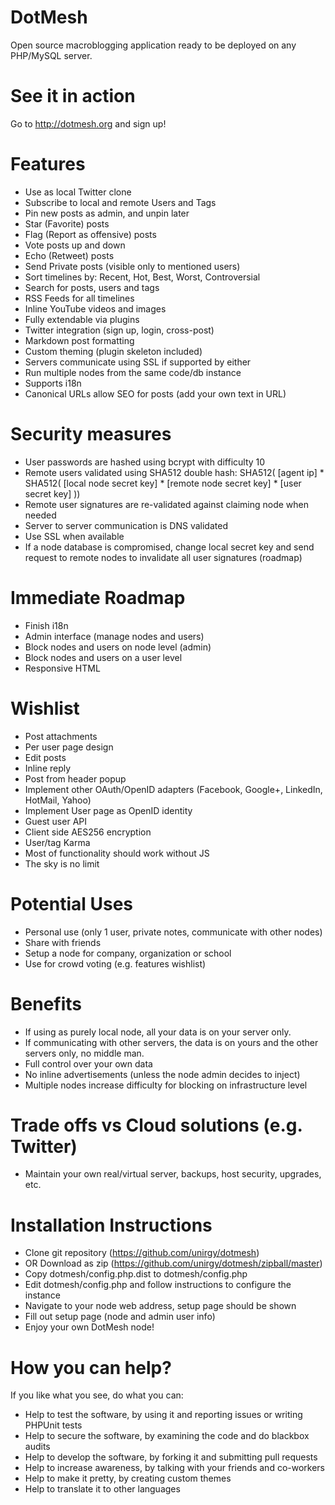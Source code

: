 DotMesh
=======
Open source macroblogging application ready to be deployed on any PHP/MySQL server.

See it in action
================
Go to http://dotmesh.org and sign up!

Features
========

* Use as local Twitter clone
* Subscribe to local and remote Users and Tags
* Pin new posts as admin, and unpin later
* Star (Favorite) posts
* Flag (Report as offensive) posts
* Vote posts up and down
* Echo (Retweet) posts
* Send Private posts (visible only to mentioned users)
* Sort timelines by: Recent, Hot, Best, Worst, Controversial
* Search for posts, users and tags
* RSS Feeds for all timelines
* Inline YouTube videos and images
* Fully extendable via plugins
* Twitter integration (sign up, login, cross-post)
* Markdown post formatting
* Custom theming (plugin skeleton included)
* Servers communicate using SSL if supported by either
* Run multiple nodes from the same code/db instance
* Supports i18n
* Canonical URLs allow SEO for posts (add your own text in URL)

Security measures
=================

* User passwords are hashed using bcrypt with difficulty 10
* Remote users validated using SHA512 double hash:
    SHA512( [agent ip] * SHA512( [local node secret key] * [remote node secret key] * [user secret key] ))
* Remote user signatures are re-validated against claiming node when needed
* Server to server communication is DNS validated
* Use SSL when available
* If a node database is compromised, change local secret key and send request to remote nodes to invalidate all user signatures (roadmap)

Immediate Roadmap
=================

* Finish i18n
* Admin interface (manage nodes and users)
* Block nodes and users on node level (admin)
* Block nodes and users on a user level
* Responsive HTML

Wishlist
========

* Post attachments
* Per user page design
* Edit posts
* Inline reply
* Post from header popup
* Implement other OAuth/OpenID adapters (Facebook, Google+, LinkedIn, HotMail, Yahoo)
* Implement User page as OpenID identity
* Guest user API
* Client side AES256 encryption
* User/tag Karma
* Most of functionality should work without JS
* The sky is no limit

Potential Uses
==============

* Personal use (only 1 user, private notes, communicate with other nodes)
* Share with friends
* Setup a node for company, organization or school
* Use for crowd voting (e.g. features wishlist)

Benefits
========

* If using as purely local node, all your data is on your server only.
* If communicating with other servers, the data is on yours and the other servers only, no middle man.
* Full control over your own data
* No inline advertisements (unless the node admin decides to inject)
* Multiple nodes increase difficulty for blocking on infrastructure level

Trade offs vs Cloud solutions (e.g. Twitter)
============================================

* Maintain your own real/virtual server, backups, host security, upgrades, etc.

Installation Instructions
=========================

* Clone git repository (https://github.com/unirgy/dotmesh)
* OR Download as zip (https://github.com/unirgy/dotmesh/zipball/master)
* Copy dotmesh/config.php.dist to dotmesh/config.php
* Edit dotmesh/config.php and follow instructions to configure the instance
* Navigate to your node web address, setup page should be shown
* Fill out setup page (node and admin user info)
* Enjoy your own DotMesh node!

How you can help?
=================

If you like what you see, do what you can:

* Help to test the software, by using it and reporting issues or writing PHPUnit tests
* Help to secure the software, by examining the code and do blackbox audits
* Help to develop the software, by forking it and submitting pull requests
* Help to increase awareness, by talking with your friends and co-workers
* Help to make it pretty, by creating custom themes
* Help to translate it to other languages
